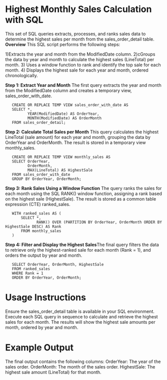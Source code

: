# Highest Monthly Sales Calculation with SQL
This set of SQL queries extracts, processes, and ranks sales data to determine the highest sales per month from the sales_order_detail table.
**Overview**
This SQL script performs the following steps:

1)Extracts the year and month from the ModifiedDate column.
2)cGroups the data by year and month to calculate the highest sales (LineTotal) per month.
3) Uses a window function to rank and identify the top sale for each month.
4) Displays the highest sale for each year and month, ordered chronologically.

**Step 1: Extract Year and Month** The first query extracts the year and month from the ModifiedDate column and creates a temporary view, sales_order_with_date.

       CREATE OR REPLACE TEMP VIEW sales_order_with_date AS
       SELECT *,
              YEAR(ModifiedDate) AS OrderYear,
              MONTH(ModifiedDate) AS OrderMonth
       FROM sales_order_detail;

**Step 2: Calculate Total Sales per Month** This query calculates the highest LineTotal (sale amount) for each year and month, grouping the data by OrderYear and OrderMonth. The result is stored in a temporary view monthly_sales.

       CREATE OR REPLACE TEMP VIEW monthly_sales AS
       SELECT OrderYear, 
              OrderMonth, 
              MAX(LineTotal) AS HighestSale
       FROM sales_order_with_date
       GROUP BY OrderYear, OrderMonth;

**Step 3: Rank Sales Using a Window Function** The query ranks the sales for each month using the SQL RANK() window function, assigning a rank based on the highest sale (HighestSale). The result is stored as a common table expression (CTE) ranked_sales.
       
       WITH ranked_sales AS (
           SELECT *,
                  RANK() OVER (PARTITION BY OrderYear, OrderMonth ORDER BY HighestSale DESC) AS Rank
           FROM monthly_sales
       )

**Step 4: Filter and Display the Highest Sales**The final query filters the data to retrieve only the highest-ranked sale for each month (Rank = 1), and orders the output by year and month.

       SELECT OrderYear, OrderMonth, HighestSale
       FROM ranked_sales
       WHERE Rank = 1
       ORDER BY OrderYear, OrderMonth;

# Usage Instructions
Ensure the sales_order_detail table is available in your SQL environment.
Execute each SQL query in sequence to calculate and retrieve the highest sales for each month.
The results will show the highest sale amounts per month, ordered by year and month.

# Example Output
The final output contains the following columns:
OrderYear: The year of the sales order.
OrderMonth: The month of the sales order.
HighestSale: The highest sale amount (LineTotal) for that month.

